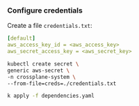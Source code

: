 ### Configure credentials

Create a file `credentials.txt`:

```yaml
[default]
aws_access_key_id = <aws_access_key>
aws_secret_access_key = <aws_secret_key>
```

```bash
kubectl create secret \
generic aws-secret \
-n crossplane-system \
--from-file=creds=./credentials.txt
```

```bash
k apply -f dependencies.yaml
```